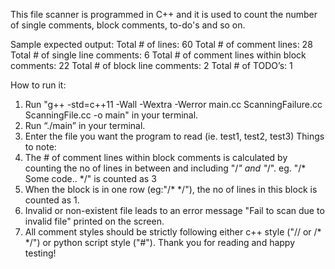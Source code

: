 This file scanner is programmed in C++ and it is used to count the number of single comments, block comments, to-do's and so on.

Sample expected output:
Total # of lines: 60
Total # of comment lines: 28
Total # of single line comments: 6
Total # of comment lines within block comments: 22
Total # of block line comments: 2
Total # of TODO’s: 1

How to run it:
1. Run "g++ -std=c++11 -Wall -Wextra -Werror main.cc ScanningFailure.cc ScanningFile.cc -o main" in your terminal.
2. Run “./main” in your terminal.
3. Enter the file you want the program to read (ie. test1, test2, test3)
Things to note:
1. The # of comment lines within block comments is calculated by counting the no of lines in between and including "/*" and "*/".
eg. "/*
Some code..
*/" is counted as 3
2. When the block is in one row (eg:"/* */"), the no of lines in this block is counted as 1.
3. Invalid or non-existent file leads to an error message "Fail to scan due to invalid file" printed on the screen.
4. All comment styles should be strictly following either c++ style ("// or /* */") or python script style ("#").
Thank you for reading and happy testing!
